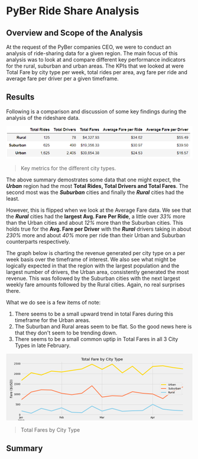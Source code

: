 # PyBer Ride Share Analysis
## Overview and Scope of the Analysis
At the request of the PyBer companies CEO, we were to conduct an analysis of ride-sharing data for a given region. The main focus of this analysis was to look at and compare different key performance indicators for the rural, suburban and urban areas. The KPIs that we looked at were Total Fare by city type per week, total rides per area, avg fare per ride and average fare per driver per a given timeframe.

## Results
Following is a comparison and discussion of some key findings during the analysis of the rideshare data.

  ![Ride Share Summary Data](/analysis/Rideshare_summary.PNG)
  >Key metrics for the different city types.
 
The above summary demostrates some data that one might expect, the ***Urban*** region had the most **Total Rides, Total Drivers and Total Fares**. The second most was the ***Suburban*** cities and finally the ***Rural*** cities had the least.

However, this is flipped when we look at the Average Fare data. We see that the ***Rural*** cities had the **largest Avg. Fare Per Ride**, a little over *33%* more than the Urban cities and about *12%* more than the Suburban cities. This holds true for the **Avg. Fare per Driver** with the ***Rural*** drivers taking in about *230%* more and about *40%* more per ride than their Urban and Suburban counterparts respectively.

The graph below is charting the revenue generated per city type on a per week basis over the timeframe of interest. We also see what might be logically expected in that the region with the largest population and the largest number of drivers, the Urban area, consistently generated the most revenue. This was followed by the Suburban cities with the next largest weekly fare amounts followed by the Rural cities. Again, no real surprises there.

What we do see is a few items of note:
1. There seems to be a small upward trend in total Fares during this timeframe for the Urban areas.
2. The Suburban and Rural areas seem to be flat. So the good news here is that they don't seem to be trending down.
3. There seems to be a small common uptip in Total Fares in all 3 City Types in late February.

  ![Total Fares by City Type](/analysis/PyBer_fare_summary.png)
  >Total Fares by City Type
  
  
## Summary

